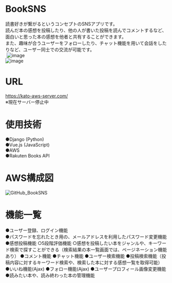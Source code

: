 # BookSNS
読書好きが繋がるというコンセプトのSNSアプリです。<br>
読んだ本の感想を投稿したり、他の人が書いた投稿を読んでコメントするなど、面白いと思った本の感想を他者と共有することができます。<br>
また、趣味が合うユーザーをフォローしたり、チャット機能を用いて会話をしたりなど、ユーザー同士での交流が可能です。<br>
<img src="{https://github.com/kato0209/BookSNS/assets/89386373/bcfae29c-3eea-488c-b309-fd484d41269b}" width="0%" />
![image](https://github.com/kato0209/BookSNS/assets/89386373/bcfae29c-3eea-488c-b309-fd484d41269b)<br>
![image](https://github.com/kato0209/BookSNS/assets/89386373/ba21c6c9-a4b8-4c7b-ac63-376eb1533643)

# URL
https://kato-aws-server.com/  <br>
※現在サーバー停止中

# 使用技術
●Django (Python)<br>
●Vue.js (JavaScript)<br>
●AWS<br>
●Rakuten Books API<br>

# AWS構成図
![GitHub_BookSNS](https://github.com/kato0209/BookSNS/assets/89386373/12cbafff-a767-43d7-9302-f56ecad15ed8)

# 機能一覧
●ユーザー登録、ログイン機能<br>
●パスワードを忘れたとき用の、メールアドレスを利用したパスワード変更機能
●感想投稿機能
  ○5段階評価機能
  ○感想を投稿したい本をジャンルや、キーワード検索で探すことができる（検索結果の本一覧画面では、ページネーション機能あり）
●コメント機能
●チャット機能
●ユーザー検索機能
●投稿検索機能（投稿内容に対するキーワード検索や、検索した本に対する感想一覧を取得可能）
●いいね機能(Ajax)
●フォロー機能(Ajax)
●ユーザープロフィール画像変更機能
●読みたい本や、読み終わった本の管理機能
